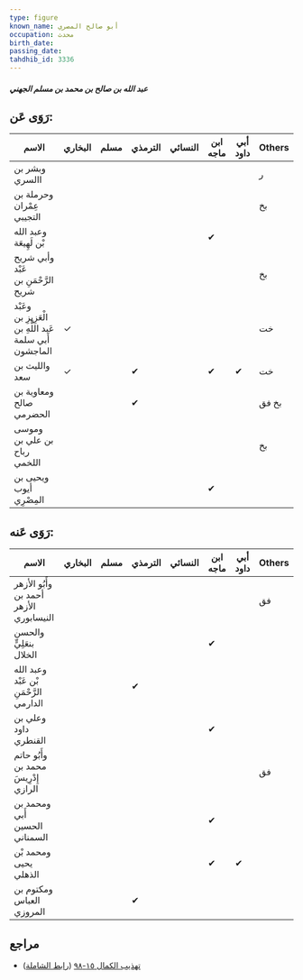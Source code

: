 ```yaml
---
type: figure
known_name: أبو صالح المصري
occupation: محدث
birth_date:
passing_date:
tahdhib_id: 3336
---
```

##### عبد الله بن صالح بن محمد بن مسلم الجهني

## رَوَى عَن:
| الاسم                                                   | البخاري | مسلم | الترمذي | النسائي | ابن ماجه | أبي داود | Others |
| ------------------------------------------------------- | ------- | ---- | ------- | ------- | -------- | -------- | ------ |
| وبشر بن االسري                                          |         |      |         |         |          |          | ر      |
| وحرملة بن عِمْران التجيبي                               |         |      |         |         |          |          | بخ     |
| وعبد الله بْن لَهِيعَة                                  |         |      |         |         | ✔        |          |        |
| وأبي شريح عَبْد الرَّحْمَنِ بن شريح                     |         |      |         |         |          |          | بخ     |
| وعَبْد الْعَزِيزِ بن عَبد اللَّهِ بن أَبي سلمة الماجشون | ✓       |      |         |         |          |          | خت     |
| والليث بن سعد                                           | ✓       |      | ✔       |         | ✔        | ✔        | خت     |
| ومعاوية بن صالح الحضرمي                                 |         |      | ✔       |         |          |          | بخ فق  |
| وموسى بن علي بن رباح اللخمي                             |         |      |         |         |          |          | بخ     |
| ويحيى بن أيوب المِصْرِي                                 |         |      |         |         | ✔        |          |        |
## رَوَى عَنه:
| الاسم                                   | البخاري | مسلم | الترمذي | النسائي | ابن ماجه | أبي داود | Others |
| --------------------------------------- | ------- | ---- | ------- | ------- | -------- | -------- | ------ |
| وأَبُو الأزهر أحمد بن الأزهر النيسابوري |         |      |         |         |          |          | فق     |
| والحسن بنعَلِيٍّ الخلال                 |         |      |         |         | ✔        |          |        |
| وعبد الله بْن عَبْد الرَّحْمَنِ الدارمي |         |      | ✔       |         |          |          |        |
| وعلي بن داود القنطري                    |         |      |         |         | ✔        |          |        |
| وأَبُو حاتم محمد بن إِدْرِيسَ الرازي    |         |      |         |         |          |          | فق     |
| ومحمد بن أَبي الحسين السمناني           |         |      |         |         | ✔        |          |        |
| ومحمد بْن يحيى الذهلي                   |         |      |         |         | ✔        | ✔        |        |
| ومكتوم بن العباس المروزي                |         |      | ✔       |         |          |          |        |
## مراجع
- [تهذيب الكمال ١٥-٩٨](obsidian://open?vault=Tahdhib-al-Kamal&file=Figures/٣٣٣٦-عبد%20الله%20بن%20صالح%20بن%20محمد%20بن%20مسلم%20الجهني) ([رابط الشاملة](https://shamela.ws/book/3722/7582))